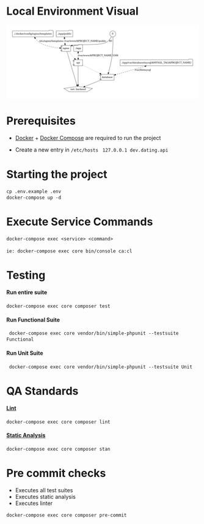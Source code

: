 # Local Environment Visual
![Alt text](.docker/dev-env-visual.png?raw=true "Optional Title")


# Prerequisites

- [Docker](https://docs.docker.com/get-docker/) + [Docker Compose](https://docs.docker.com/compose/install/) are required to run the project
  
- Create a new entry in ```/etc/hosts ```  ```127.0.0.1 dev.dating.api```

# Starting the project

```
cp .env.example .env
docker-compose up -d  
```


# Execute Service Commands
```
docker-compose exec <service> <command>

ie: docker-compose exec core bin/console ca:cl
```

# Testing
#### Run entire suite

```
docker-compose exec core composer test
```

#### Run Functional Suite
```
 docker-compose exec core vendor/bin/simple-phpunit --testsuite Functional
```

#### Run Unit Suite
```
 docker-compose exec core vendor/bin/simple-phpunit --testsuite Unit
```


# QA Standards
#### [Lint](https://github.com/FriendsOfPHP/PHP-CS-Fixer)
```
docker-compose exec core composer lint
``` 
#### [Static Analysis](https://github.com/phpstan/phpstan)
```
docker-compose exec core composer stan
``` 

# Pre commit checks
- Executes all test suites
- Executes static analysis
- Executes linter
```
docker-compose exec core composer pre-commit
```